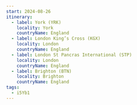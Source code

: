 ```yaml
---
start: 2024-08-26
itinerary:
  - label: York (YRK)
    locality: York
    countryName: England
  - label: London King’s Cross (KGX)
    locality: London
    countryName: England
  - label: London St Pancras International (STP)
    locality: London
    countryName: England
  - label: Brighton (BTN)
    locality: Brighton
    countryName: England
tags:
  - i5Yb1
---
```

